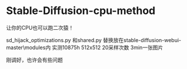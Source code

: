 # Stable-Diffusion-cpu-method

让你的CPU也可以跑二次猿！

sd_hijack_optimizations.py 和shared.py 替换放在stable-diffusion-webui-master\modules内
实测10875h 512x512 20采样次数 3min一张图片

刚调好，也许会有些问题
